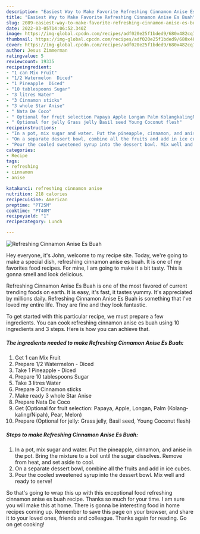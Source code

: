 ```yaml
---
description: "Easiest Way to Make Favorite Refreshing Cinnamon Anise Es Buah"
title: "Easiest Way to Make Favorite Refreshing Cinnamon Anise Es Buah"
slug: 2089-easiest-way-to-make-favorite-refreshing-cinnamon-anise-es-buah
date: 2022-03-05T14:06:52.340Z
image: https://img-global.cpcdn.com/recipes/adf020e25f1bded9/680x482cq70/refreshing-cinnamon-anise-es-buah-recipe-main-photo.jpg
thumbnail: https://img-global.cpcdn.com/recipes/adf020e25f1bded9/680x482cq70/refreshing-cinnamon-anise-es-buah-recipe-main-photo.jpg
cover: https://img-global.cpcdn.com/recipes/adf020e25f1bded9/680x482cq70/refreshing-cinnamon-anise-es-buah-recipe-main-photo.jpg
author: Jesus Zimmerman
ratingvalue: 5
reviewcount: 19335
recipeingredient:
- "1 can Mix Fruit"
- "1/2 Watermelon  Diced"
- "1 Pineapple  Diced"
- "10 tablespoons Sugar"
- "3 litres Water"
- "3 Cinnamon sticks"
- "3 whole Star Anise"
- " Nata De Coco"
- " Optional for fruit selection Papaya Apple Longan Palm KolangkalingNipah Pear Melon"
- " Optional for jelly Grass jelly Basil seed Young Coconut flesh"
recipeinstructions:
- "In a pot, mix sugar and water. Put the pineapple, cinnamon, and anise in the pot. Bring the mixture to a boil until the sugar dissolves. Remove from heat, and set aside to cool."
- "On a separate dessert bowl, combine all the fruits and add in ice cubes."
- "Pour the cooled sweetened syrup into the dessert bowl. Mix well and ready to serve!"
categories:
- Recipe
tags:
- refreshing
- cinnamon
- anise

katakunci: refreshing cinnamon anise 
nutrition: 218 calories
recipecuisine: American
preptime: "PT25M"
cooktime: "PT40M"
recipeyield: "1"
recipecategory: Lunch

---
```



![Refreshing Cinnamon Anise Es Buah](https://img-global.cpcdn.com/recipes/adf020e25f1bded9/680x482cq70/refreshing-cinnamon-anise-es-buah-recipe-main-photo.jpg)

Hey everyone, it's John, welcome to my recipe site. Today, we're going to make a special dish, refreshing cinnamon anise es buah. It is one of my favorites food recipes. For mine, I am going to make it a bit tasty. This is gonna smell and look delicious.



Refreshing Cinnamon Anise Es Buah is one of the most favored of current trending foods on earth. It is easy, it's fast, it tastes yummy. It's appreciated by millions daily. Refreshing Cinnamon Anise Es Buah is something that I've loved my entire life. They are fine and they look fantastic.


To get started with this particular recipe, we must prepare a few ingredients. You can cook refreshing cinnamon anise es buah using 10 ingredients and 3 steps. Here is how you can achieve that.

<!--inarticleads1-->

##### The ingredients needed to make Refreshing Cinnamon Anise Es Buah:

1. Get 1 can Mix Fruit
1. Prepare 1/2 Watermelon - Diced
1. Take 1 Pineapple - Diced
1. Prepare 10 tablespoons Sugar
1. Take 3 litres Water
1. Prepare 3 Cinnamon sticks
1. Make ready 3 whole Star Anise
1. Prepare  Nata De Coco
1. Get  (Optional for fruit selection: Papaya, Apple, Longan, Palm (Kolang-kaling/Nipah), Pear, Melon)
1. Prepare  (Optional for jelly: Grass jelly, Basil seed, Young Coconut flesh)




<!--inarticleads2-->

##### Steps to make Refreshing Cinnamon Anise Es Buah:

1. In a pot, mix sugar and water. Put the pineapple, cinnamon, and anise in the pot. Bring the mixture to a boil until the sugar dissolves. Remove from heat, and set aside to cool.
1. On a separate dessert bowl, combine all the fruits and add in ice cubes.
1. Pour the cooled sweetened syrup into the dessert bowl. Mix well and ready to serve!




So that's going to wrap this up with this exceptional food refreshing cinnamon anise es buah recipe. Thanks so much for your time. I am sure you will make this at home. There is gonna be interesting food in home recipes coming up. Remember to save this page on your browser, and share it to your loved ones, friends and colleague. Thanks again for reading. Go on get cooking!
